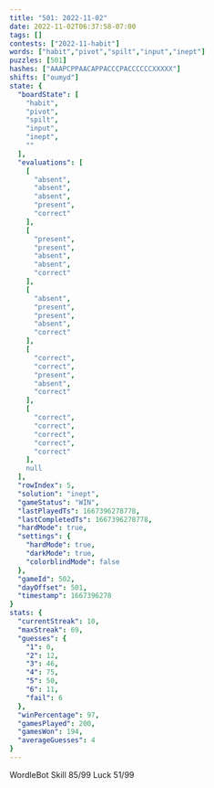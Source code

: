 ```yaml
---
title: "501: 2022-11-02"
date: 2022-11-02T06:37:58-07:00
tags: []
contests: ["2022-11-habit"]
words: ["habit","pivot","spilt","input","inept"]
puzzles: [501]
hashes: ["AAAPCPPAACAPPACCCPACCCCCCXXXXX"]
shifts: ["oumyd"]
state: {
  "boardState": [
    "habit",
    "pivot",
    "spilt",
    "input",
    "inept",
    ""
  ],
  "evaluations": [
    [
      "absent",
      "absent",
      "absent",
      "present",
      "correct"
    ],
    [
      "present",
      "present",
      "absent",
      "absent",
      "correct"
    ],
    [
      "absent",
      "present",
      "present",
      "absent",
      "correct"
    ],
    [
      "correct",
      "correct",
      "present",
      "absent",
      "correct"
    ],
    [
      "correct",
      "correct",
      "correct",
      "correct",
      "correct"
    ],
    null
  ],
  "rowIndex": 5,
  "solution": "inept",
  "gameStatus": "WIN",
  "lastPlayedTs": 1667396278778,
  "lastCompletedTs": 1667396278778,
  "hardMode": true,
  "settings": {
    "hardMode": true,
    "darkMode": true,
    "colorblindMode": false
  },
  "gameId": 502,
  "dayOffset": 501,
  "timestamp": 1667396278
}
stats: {
  "currentStreak": 10,
  "maxStreak": 69,
  "guesses": {
    "1": 0,
    "2": 12,
    "3": 46,
    "4": 75,
    "5": 50,
    "6": 11,
    "fail": 6
  },
  "winPercentage": 97,
  "gamesPlayed": 200,
  "gamesWon": 194,
  "averageGuesses": 4
}
---
```

<!-- more -->
WordleBot
Skill 85/99
Luck 51/99
